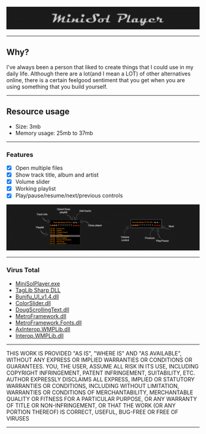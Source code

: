 ![alt text](https://github.com/readyresearcherone/MiniSolPlayer/blob/c137d003456848a59850512a285d0febe2436c55/images/banner-2.png)

----

## Why?

I've always been a person that liked to create things that I could use in my daily life. Although there are a lot(and I mean a LOT) of other alternatives online, there is a certain feelgood sentiment that you get when you are using something that you build yourself.

---
## Resource usage
- Size: 3mb
- Memory usage: 25mb to 37mb

----
### Features
- [x] Open multiple files
- [x] Show track title, album and artist
- [x] Volume slider
- [x] Working playlist
- [x] Play/pause/resume/next/previous controls

![alt text](https://github.com/readyresearcherone/MiniSolPlayer/blob/c137d003456848a59850512a285d0febe2436c55/images/usage.png)

----

### Virus Total
- [MiniSolPlayer.exe](https://www.virustotal.com/gui/file/10b2cf83c629aa1830a0b9029936bb82fbcb3b8f9b4609d84300ecbd21603cb1/detection)
- [TagLib Sharp DLL](https://www.virustotal.com/gui/file/8ae09579d02d85cac75885b64547dc12940e9b9f2ee41d1c461f599084507188/detection)
- [Bunifu_UI_v1.4.dll](https://www.virustotal.com/gui/file/1328161c84ff5e739b610b43051a5eb7fd8f2a6f643c9b3163f2ea6f35fced79/detection)
- [ColorSlider.dll](https://www.virustotal.com/gui/file/1328161c84ff5e739b610b43051a5eb7fd8f2a6f643c9b3163f2ea6f35fced79/detection)
- [DougScrollingText.dll](https://www.virustotal.com/gui/file/1328161c84ff5e739b610b43051a5eb7fd8f2a6f643c9b3163f2ea6f35fced79/detection)
- [MetroFramework.dll](https://www.virustotal.com/gui/file/c2c12d31b4844e29de31594fc9632a372a553631de0a0a04c8af91668e37cf49/detection)
- [MetroFramework.Fonts.dll](https://www.virustotal.com/gui/file/c843869aaca5135c2d47296985f35c71ca8af4431288d04d481c4e46cc93ee26/detection)
- [AxInterop.WMPLib.dll](https://www.virustotal.com/gui/file/a8ce0e6b9dc2b2a28e8e42272cb2268033018bd4dab1ac2d35c137b35e622ff5/detection)
- [Interop.WMPLib.dll](https://www.virustotal.com/gui/file/5a9fb74a7e72156c65ab20c35aa2dc1ba1a5909a6b22a2d5c5b9e1b518dcea9f/detection)


----
THIS WORK IS PROVIDED "AS IS", "WHERE IS" AND "AS AVAILABLE", WITHOUT ANY EXPRESS OR IMPLIED WARRANTIES OR CONDITIONS OR GUARANTEES. YOU, THE USER, ASSUME ALL RISK IN ITS USE, INCLUDING COPYRIGHT INFRINGEMENT, PATENT INFRINGEMENT, SUITABILITY, ETC. AUTHOR EXPRESSLY DISCLAIMS ALL EXPRESS, IMPLIED OR STATUTORY WARRANTIES OR CONDITIONS, INCLUDING WITHOUT LIMITATION, WARRANTIES OR CONDITIONS OF MERCHANTABILITY, MERCHANTABLE QUALITY OR FITNESS FOR A PARTICULAR PURPOSE, OR ANY WARRANTY OF TITLE OR NON-INFRINGEMENT, OR THAT THE WORK (OR ANY PORTION THEREOF) IS CORRECT, USEFUL, BUG-FREE OR FREE OF VIRUSES

---
